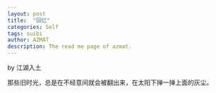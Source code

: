 ```yaml
---
layout: post
title:  "回忆"
categories: Self
tags: suibi
author: AZMAT
description: The read me page of azmat.
---
```


by 江湖入土

那些旧时光，总是在不经意间就会被翻出来，在太阳下掸一掸上面的灰尘。
